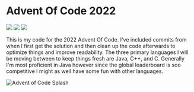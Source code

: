 # Advent Of Code 2022

![](https://img.shields.io/badge/day%20📅-15-blue)
![](https://img.shields.io/badge/stars%20⭐-14-yellow)
![](https://img.shields.io/badge/days%20completed-7-red)

This is my code for the 2022 Advent Of Code. I've included commits from when I first get the solution and then clean up the code afterwards to optimize things and improve readability. The three primary languages I will be moving between to keep things fresh are Java, C++, and C. Generally I'm most proficient in Java however since the global leaderboard is soo competitive I might as well have some fun with other languages.

![Advent of Code Splash](https://repository-images.githubusercontent.com/433707960/12e630f1-619e-4578-8e92-e7569bc87a5a)
